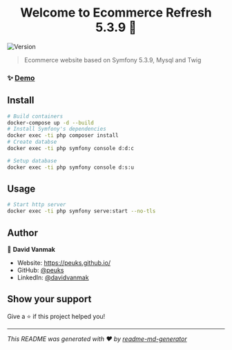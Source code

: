 <h1 align="center">Welcome to Ecommerce Refresh 5.3.9 👋</h1>
<p>
  <img alt="Version" src="https://img.shields.io/badge/version-2-blue.svg?cacheSeconds=2592000" />
</p>

> Ecommerce website based on Symfony 5.3.9, Mysql and Twig

### ✨ [Demo](localhostUrl)

## Install

```sh
# Build containers
docker-compose up -d --build
# Install Symfony's dependencies
docker exec -ti php composer install
# Create databse
docker exec -ti php symfony console d:d:c

# Setup database
docker exec -ti php symfony console d:s:u
```

## Usage

```sh
# Start http server
docker exec -ti php symfony serve:start --no-tls
```

## Author

👤 **David Vanmak**

- Website: https://peuks.github.io/
- GitHub: [@peuks](https://github.com/peuks)
- LinkedIn: [@davidvanmak](https://linkedin.com/in/davidvanmak)

## Show your support

Give a ⭐️ if this project helped you!

---

_This README was generated with ❤️ by [readme-md-generator](https://github.com/kefranabg/readme-md-generator)_
